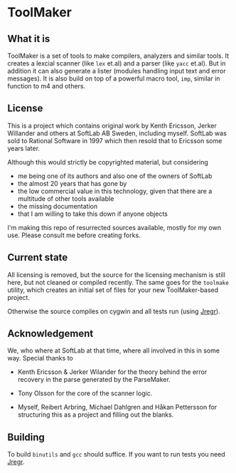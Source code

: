 # ToolMaker

## What it is

ToolMaker is a set of tools to make compilers, analyzers and similar
tools. It creates a lexcial scanner (like `lex` et.al) and a parser
(like `yacc` et.al). But in addition it can also generate a lister
(modules handling input text and error messages). It is also build on
top of a powerful macro tool, `imp`, similar in function to m4 and
others.

## License

This is a project which contains original work by Kenth Ericsson,
Jerker Willander and others at SoftLab AB Sweden, including
myself. SoftLab was sold to Rational Software in 1997 which then
resold that to Ericsson some years later.

Although this would strictly be copyrighted material, but considering

- me being one of its authors and also one of the owners of SoftLab
- the almost 20 years that has gone by
- the low commercial value in this technology, given that there are a
  multitude of other tools available
- the missing documentation
- that I am willing to take this down if anyone objects

I'm making this repo of resurrected sources available, mostly for my
own use. Please consult me before creating forks.

## Current state

All licensing is removed, but the source for the licensing mechanism
is still here, but not cleaned or compiled recently. The same goes for
the `toolmake` utility, which creates an initial set of files for your
new ToolMaker-based project.

Otherwise the source compiles on cygwin and all tests run (using
[Jregr](https://github.com/thoni56/jregr)).


## Acknowledgement

We, who where at SoftLab at that time, where all involved in this in
some way. Special thanks to

- Kenth Ericsson & Jerker Wilander for the theory behind the error
  recovery in the parse generated by the ParseMaker.

- Tony Olsson for the core of the scanner logic.

- Myself, Reibert Arbring, Michael Dahlgren and Håkan Pettersson for
  structuring this as a project and filling out the blanks.

## Building

To build `binutils` and `gcc` should suffice. If you want to run tests
you need [Jregr](https://github.com/thoni56/Jregr).
